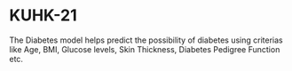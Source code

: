 # KUHK-21

The Diabetes model helps predict the possibility of diabetes using criterias like Age, BMI, Glucose levels, Skin Thickness, Diabetes Pedigree Function etc. 
